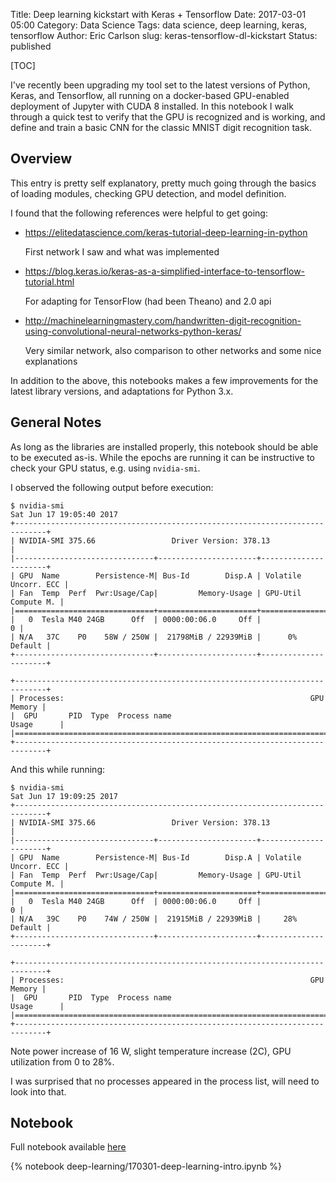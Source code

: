 Title: Deep learning kickstart with Keras + Tensorflow
Date: 2017-03-01 05:00
Category: Data Science
Tags: data science, deep learning, keras, tensorflow
Author: Eric Carlson
slug: keras-tensorflow-dl-kickstart
Status: published

[TOC]

I've recently been upgrading my tool set to the latest versions of Python, Keras, and Tensorflow, all
running on a docker-based GPU-enabled deployment of Jupyter with CUDA 8 installed.  In this notebook
I walk through a quick test to verify that the GPU is recognized and is working, and define and 
train a basic CNN for the classic MNIST digit recognition task.

## Overview

This entry is pretty self explanatory, pretty much going through the basics of loading modules,
checking GPU detection, and model definition.

I found that the following references were helpful to get going:

  * https://elitedatascience.com/keras-tutorial-deep-learning-in-python
  
    First network I saw and what was implemented

  * https://blog.keras.io/keras-as-a-simplified-interface-to-tensorflow-tutorial.html
  
    For adapting for TensorFlow (had been Theano) and 2.0 api 

  * http://machinelearningmastery.com/handwritten-digit-recognition-using-convolutional-neural-networks-python-keras/
  
    Very similar network, also comparison to other networks and some nice explanations
  
In addition to the above, this notebooks makes a few improvements for the latest library
versions, and adaptations for Python 3.x.

## General Notes

As long as the libraries are installed properly, this notebook should be able to be executed as-is.
While the epochs are running it can be instructive to check your GPU status, e.g. using `nvidia-smi`.

I observed the following output before execution:

	$ nvidia-smi
	Sat Jun 17 19:05:40 2017
	+-----------------------------------------------------------------------------+
	| NVIDIA-SMI 375.66                 Driver Version: 378.13                    |
	|-------------------------------+----------------------+----------------------+
	| GPU  Name        Persistence-M| Bus-Id        Disp.A | Volatile Uncorr. ECC |
	| Fan  Temp  Perf  Pwr:Usage/Cap|         Memory-Usage | GPU-Util  Compute M. |
	|===============================+======================+======================|
	|   0  Tesla M40 24GB      Off  | 0000:00:06.0     Off |                    0 |
	| N/A   37C    P0    58W / 250W |  21798MiB / 22939MiB |      0%      Default |
	+-------------------------------+----------------------+----------------------+
	
	+-----------------------------------------------------------------------------+
	| Processes:                                                       GPU Memory |
	|  GPU       PID  Type  Process name                               Usage      |
	|=============================================================================|
	+-----------------------------------------------------------------------------+

And this while running:

	$ nvidia-smi
	Sat Jun 17 19:09:25 2017
	+-----------------------------------------------------------------------------+
	| NVIDIA-SMI 375.66                 Driver Version: 378.13                    |
	|-------------------------------+----------------------+----------------------+
	| GPU  Name        Persistence-M| Bus-Id        Disp.A | Volatile Uncorr. ECC |
	| Fan  Temp  Perf  Pwr:Usage/Cap|         Memory-Usage | GPU-Util  Compute M. |
	|===============================+======================+======================|
	|   0  Tesla M40 24GB      Off  | 0000:00:06.0     Off |                    0 |
	| N/A   39C    P0    74W / 250W |  21915MiB / 22939MiB |     28%      Default |
	+-------------------------------+----------------------+----------------------+
	
	+-----------------------------------------------------------------------------+
	| Processes:                                                       GPU Memory |
	|  GPU       PID  Type  Process name                               Usage      |
	|=============================================================================|
	+-----------------------------------------------------------------------------+

Note power increase of 16 W, slight temperature increase (2C), GPU utilization from 0 to 28%.

I was surprised that no processes appeared in the process list, will need to look into that.

## Notebook

Full notebook available [here](/notebooks/deep-learning/170301-deep-learning-intro.ipynb)

{% notebook deep-learning/170301-deep-learning-intro.ipynb %}
